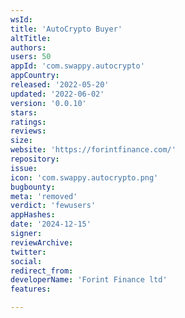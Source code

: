 ```yaml
---
wsId: 
title: 'AutoCrypto Buyer'
altTitle: 
authors: 
users: 50
appId: 'com.swappy.autocrypto'
appCountry: 
released: '2022-05-20'
updated: '2022-06-02'
version: '0.0.10'
stars: 
ratings: 
reviews: 
size: 
website: 'https://forintfinance.com/'
repository: 
issue: 
icon: 'com.swappy.autocrypto.png'
bugbounty: 
meta: 'removed'
verdict: 'fewusers'
appHashes: 
date: '2024-12-15'
signer: 
reviewArchive: 
twitter: 
social: 
redirect_from: 
developerName: 'Forint Finance ltd'
features: 

---
```


